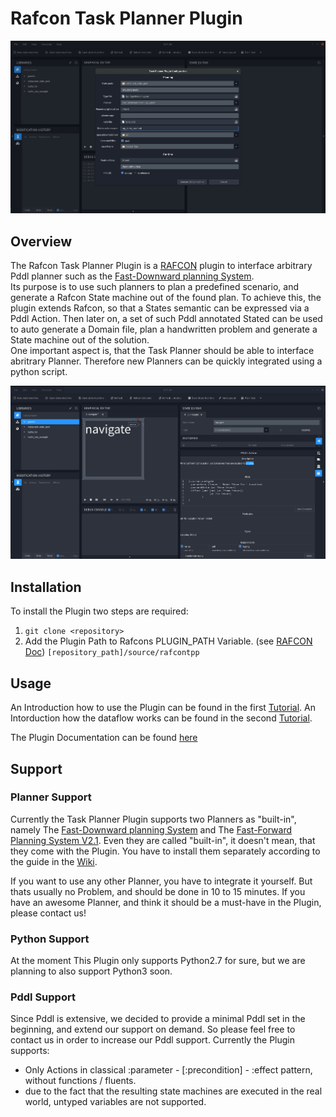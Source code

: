# Rafcon Task Planner Plugin

![Rafcon Task Planner Plugin](docs/img/Rafcon_task_planner_plugin.png "The Plugin Configuration")

## Overview

The Rafcon Task Planner Plugin is a [RAFCON](https://github.com/DLR-RM/RAFCON) plugin to interface arbitrary Pddl planner such as the [Fast-Downward planning System](http://www.fast-downward.org/).  
Its purpose is to use such planners to plan a predefined scenario, and generate a Rafcon State machine out of the found plan. 
To achieve this, the plugin extends Rafcon, so that a States semantic can be expressed via a Pddl Action. Then later on, a set of such Pddl annotated Stated can be used to auto generate a Domain file, plan a handwritten problem and generate a State machine out of the solution.  
One important aspect is, that the Task Planner should be able to interface abritrary Planner. Therefore new Planners can be quickly integrated using a python script.

![Pddl Action tab, to annotate a State with an action.](docs/img/rtpp_Action_tab.png "Pddl Annotation")

## Installation
To install the Plugin two steps are required: 
1. `git clone <repository>`
2. Add the Plugin Path to Rafcons PLUGIN_PATH Variable. (see [RAFCON Doc](https://rafcon.readthedocs.io/en/latest/plugins.html)) `[repository_path]/source/rafcontpp` 

## Usage
An Introduction how to use the Plugin can be found in the first [Tutorial](/examples/restaurant_tutorial).
An Intorduction how the dataflow works can be found in the second [Tutorial](/examples/turtle_sim_example).

The Plugin Documentation can be found [here](https://wiki.robotic.dlr.de/RAFCON/Task_Planner_Plugin)

## Support
### Planner Support
Currently the Task Planner Plugin supports two Planners as "built-in", namely The [Fast-Downward planning System](http://www.fast-downward.org/) and The [Fast-Forward Planning System V2.1](https://fai.cs.uni-saarland.de/hoffmann/ff.html). Even they are called "built-in", it doesn't mean, that they come with the Plugin. You have to install them separately according to the guide in the [Wiki]().  

If you want to use any other Planner, you have to integrate it yourself. But thats usually no Problem, and should be done in 10 to 15 minutes. If you have an awesome Planner, and think it should be a must-have in the Plugin, please contact us!

### Python Support

At the moment This Plugin only supports Python2.7 for sure, but we are planning to also support Python3 soon.

### Pddl Support

Since Pddl is extensive, we decided to provide a minimal Pddl set in the beginning, and extend our support on demand. So please feel free to contact us in order to increase our Pddl support. Currently the Plugin supports: 

- Only Actions in classical :parameter - [:precondition] - :effect pattern, without functions / fluents.
- due to the fact that the resulting state machines are executed in the real world, untyped variables are not supported.
